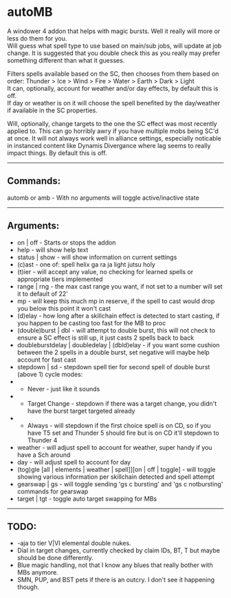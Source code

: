 # autoMB
A windower 4 addon that helps with magic bursts. Well it really will more or less do them for you.  
Will guess what spell type to use based on main/sub jobs, will update at job change. It is suggested that you double check this as you really may prefer something different than what it guesses.  
  
Filters spells available based on the SC, then chooses from them based on order: Thunder > Ice > Wind > Fire > Water > Earth > Dark > Light  
It can, optionally, account for weather and/or day effects, by default this is off.  
If day or weather is on it will choose the spell benefited by the day/weather if available in the SC properties.  
  
Will, optionally, change targets to the one the SC effect was most recently applied to. This can go horribly awry if you have multiple mobs being SC'd at once. It will not always work well in alliance settings, especially noticable in instanced content like Dynamis Divergance where lag seems to really impact things. By default this is off.

---
## Commands:
automb or amb - With no arguments will toggle active/inactive state

---
## Arguments: 
* on | off  - Starts or stops the addon
* help - will show help text  
* status | show - will show information on current settings  
* (c)ast <spelltype> - one of: spell helix ga ra ja light jutsu holy  
* (t)ier <casttier> - will accept any value, no checking for learned spells or appropriate tiers implemented  
* range | rng <casttier> - the max cast range you want, if not set to a number will set it to default of 22'  
* mp <amount> - will keep this much mp in reserve, if the spell to cast would drop you below this point it won't cast  
* (d)elay - how long after a skillchain effect is detected to start casting, if you happen to be casting too fast for the MB to proc  
* (double)burst | dbl - will attempt to double burst, this will not check to ensure a SC effect is still up, it just casts 2 spells back to back  
* doubleburstdelay | doubledelay | (dbld)elay - if you want some cushion between the 2 spells in a double burst, set negative will maybe help account for fast cast  
* stepdown | sd - stepdown spell tier for second spell of double burst (above 1) cycle modes:  
* * Never - just like it sounds  
* * Target Change - stepdown if there was a target change, you didn't have the burst target targeted already  
* * Always - will stepdown if the first choice spell is on CD, so if you have T5 set and Thunder 5 should fire but is on CD it'll stepdown to Thunder 4
* weather - will adjust spell to account for weather, super handy if you have a Sch around  
* day - will adjust spell to account for day  
* (tog)gle [all | elements | weather | spell]][on | off | toggle] - will toggle showing various information per skillchain detected and spell attempt  
* gearswap | gs - will toggle sending 'gs c bursting' and 'gs c notbursting' commands for gearswap  
* target | tgt - toggle auto target swapping for MBs

---
## TODO: 
* -aja to tier V|VI elemental double nukes.
* Dial in target changes, currently checked by claim IDs, BT, T but maybe should be done differently.
* Blue magic handling, not that I know any blues that really bother with MBs anymore.
* SMN, PUP, and BST pets if there is an outcry. I don't see it happening though.